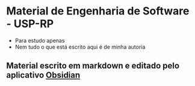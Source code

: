 # Material de Engenharia de Software - USP-RP
- Para estudo apenas
- Nem tudo o que está escrito aqui é de minha autoria

## Material escrito em markdown e editado pelo aplicativo [Obsidian](https://obsidian.md/download)
